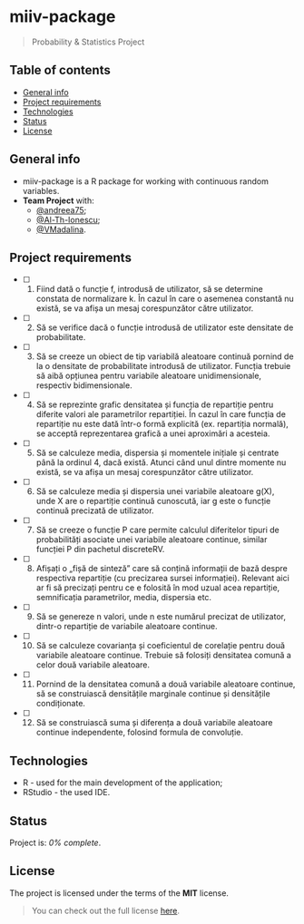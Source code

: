 # miiv-package
> Probability &amp; Statistics Project

## Table of contents
* [General info](#general-info)
* [Project requirements](#project-requirements)
* [Technologies](#technologies)
* [Status](#status)
* [License](#license)

## General info
* miiv-package is a R package for working with continuous random variables.
* **Team Project** with:
  * [@andreea75](https://github.com/andreea75);
  * [@Al-Th-Ionescu](https://github.com/Al-Th-Ionescu);
  * [@VMadalina](https://github.com/VMadalina).

## Project requirements
- [ ] 1. Fiind dată o funcție f, introdusă de utilizator, să se determine constata de normalizare k. În cazul în care o asemenea constantă nu există, se va afișa un mesaj corespunzător către utilizator.
- [ ] 2. Să se verifice dacă o funcție introdusă de utilizator este densitate de probabilitate.
- [ ] 3. Să se creeze un obiect de tip variabilă aleatoare continuă pornind de la o densitate de probabilitate introdusă de utilizator. Funcția trebuie să aibă opțiunea pentru variabile aleatoare unidimensionale, respectiv bidimensionale.
- [ ] 4. Să se reprezinte grafic densitatea și funcția de repartiție pentru diferite valori ale parametrilor repartiției. În cazul în care funcția de repartiție nu este dată într-o formă explicită (ex. repartiția normală), se acceptă reprezentarea grafică a unei aproximări a acesteia.
- [ ] 5. Să se calculeze media, dispersia și momentele inițiale și centrate până la ordinul 4, dacă există. Atunci când unul dintre momente nu există, se va afișa un mesaj corespunzător către utilizator.
- [ ] 6. Să se calculeze media și dispersia unei variabile aleatoare g(X), unde X are o repartiție continuă cunoscută, iar g este o funcție continuă precizată de utilizator.
- [ ] 7. Să se creeze o funcție P care permite calculul diferitelor tipuri de probabilități asociate unei variabile aleatoare continue, similar funcției P din pachetul discreteRV.
- [ ] 8. Afișați o „fișă de sinteză” care să conțină informații de bază despre respectiva repartiție (cu precizarea sursei informației). Relevant aici ar fi să precizați pentru ce e folosită în mod uzual acea repartiție, semnificația parametrilor, media, dispersia etc.
- [ ] 9. Să se genereze n valori, unde n este numărul precizat de utilizator, dintr-o repartiție de variabile aleatoare continue.
- [ ] 10. Să se calculeze covarianța și coeficientul de corelație pentru două variabile aleatoare continue. Trebuie să folosiți densitatea comună a celor două variabile aleatoare.
- [ ] 11. Pornind de la densitatea comună a două variabile aleatoare continue, să se construiască densitățile marginale continue și densitățile condiționate. 
- [ ] 12. Să se construiască suma și diferența a două variabile aleatoare continue independente, folosind formula de convoluție.

## Technologies
* R - used for the main development of the application;
* RStudio - the used IDE.

## Status
Project is: *0% complete*.

## License
The project is licensed under the terms of the **MIT** license.
> You can check out the full license [here](https://github.com/MaximTiberiu/miiv-package/blob/main/LICENSE).
